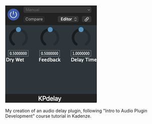 ![Delay GUI](https://github.com/HENRYCCHH/KPdelay/blob/main/Delay_GUI.png)


My creation of an audio delay plugin, 
following "Intro to Audio Plugin Development" course tutorial in Kadenze.
